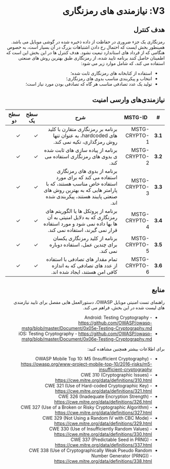 <div dir="rtl" markdown="1">

# V3: نیازمندی های رمزنگاری

## هدف کنترل

رمزنگاری یک جزء ضروری در حفاظت از داده ذخیره شده در گوشی موبایل می باشد. همینطور بخش ایست که احتمال رخ دادن اشتباهات بزرگ در آن بسیار است، به خصوص هنگامی که از قرداد های استاندارد تبعیت نشود. هدف کنترل ها در این بخش این است که اطمینان حاصل کنند برنامه تایید شده، از رمزنگاری طبق بهترین روش های صنعتی استفاده می کند، که شامل موارد زیر می شود:
-	استفاده از کتابخانه های رمزنگاری ثابت شده؛
-	انتخاب و پیکربندی مناسب بدوی های رمزنگاری؛
-	تولید یک عدد تصادفی مناسب هر گاه که تصادفی بودن مورد نیاز است؛


## نیازمندی‌های وارسی امنیت

| # | MSTG-ID | شرح | سطح یک | سطح دو |
| -- | -------- | ---------------------- | - | - |
| **3.1** | MSTG-CRYPTO-1 | برنامه بر رمزنگاری متقارن با کلید های hardcoded، به عنوان تنها روش رمزگذاری، تکیه نمی کند.| ✓ | ✓ |
| **3.2** | MSTG-CRYPTO-2 | برنامه از پیاده سازی های ثابت شده ی بدوی های رمزنگاری استفاده می کند. | ✓ | ✓ |
| **3.3** | MSTG-CRYPTO-3 | برنامه از بدوی های رمزنگاری استفاده می کند که برای مورد استفاده خاص مناسب هستند، که با پارامتر هایی که به بهترین روش های صنعتی پایبند هستند، پیکربندی شده اند.  | ✓ | ✓ |
| **3.4** | MSTG-CRYPTO-4 | برنامه از پروتکل ها یا الگوریتم های رمزنگاری که به دلایل امنیتی به آن ها بها داده نمی شود و مورد استفاده قرار نمی گیرند، استفاده نمی کند. | ✓ | ✓ |
| **3.5** | MSTG-CRYPTO-5 | برنامه از کلید رمزنگاری یکسان برای چندین عمل، استفاده دوباره نمی کند. | ✓ | ✓ |
| **3.6** | MSTG-CRYPTO-6 | تمام مقدار های تصادفی با استفاده از عدد های تصادفی که به اندازه کافی امن هستند، ایجاد شده اند. | ✓ | ✓ |

## منابع

راهنمای تست امنیتی موبایل OWASP، دستورالعمل هایی مفصل برای تایید نیازمندی های لیست شده در این بخش، فراهم می کند.

- Android: Testing Cryptography - <https://github.com/OWASP/owasp-mstg/blob/master/Document/0x05e-Testing-Cryptography.md>
- iOS: Testing Cryptography - <https://github.com/OWASP/owasp-mstg/blob/master/Document/0x06e-Testing-Cryptography.md>

برای اطلاعات بیشتر همچنین مشاهده کنید:

- OWASP Mobile Top 10: M5 (Insufficient Cryptography) - <https://owasp.org/www-project-mobile-top-10/2016-risks/m5-insufficient-cryptography>
- CWE 310 (Cryptographic Issues) - <https://cwe.mitre.org/data/definitions/310.html>
- CWE 321 (Use of Hard-coded Cryptographic Key) - <https://cwe.mitre.org/data/definitions/321.html>
- CWE 326 (Inadequate Encryption Strength) - <https://cwe.mitre.org/data/definitions/326.html>
- CWE 327 (Use of a Broken or Risky Cryptographic Algorithm) - <https://cwe.mitre.org/data/definitions/327.html>
- CWE 329 (Not Using a Random IV with CBC Mode) - <https://cwe.mitre.org/data/definitions/329.html>
- CWE 330 (Use of Insufficiently Random Values) - <https://cwe.mitre.org/data/definitions/330.html>
- CWE 337 (Predictable Seed in PRNG) - <https://cwe.mitre.org/data/definitions/337.html>
- CWE 338 (Use of Cryptographically Weak Pseudo Random Number Generator (PRNG)) - <https://cwe.mitre.org/data/definitions/338.html>

</div>
